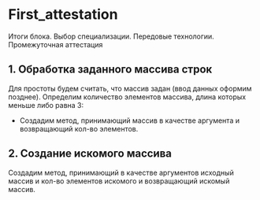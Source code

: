 # First_attestation

Итоги блока. Выбор специализации. Передовые технологии. Промежуточная аттестация

## 1. Обработка заданного массива строк

Для простоты будем считать, что массив задан (ввод данных оформим позднее).
Определим количество элементов массива, длина которых меньше либо равна 3:

* Создадим метод, принимающий массив в качестве аргумента и возвращающий кол-во элементов.

## 2. Создание искомого массива

Создадим метод, принимающий в качестве аргументов исходный массив и кол-во элементов искомого и возвращающий искомый массив.
